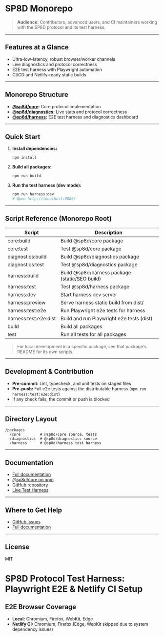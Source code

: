# SP8D Monorepo

> **Audience:** Contributors, advanced users, and CI maintainers working with the SP8D protocol and its test harness.

---

## Features at a Glance

- Ultra-low-latency, robust browser/worker channels
- Live diagnostics and protocol correctness
- E2E test harness with Playwright automation
- CI/CD and Netlify-ready static builds

---

## Monorepo Structure

- **[@sp8d/core](./packages/core):** Core protocol implementation
- **[@sp8d/diagnostics](./packages/diagnostics):** Live stats and protocol correctness
- **[@sp8d/harness](./packages/harness):** E2E test harness and diagnostics dashboard

---

## Quick Start

1. **Install dependencies:**
   ```sh
   npm install
   ```
2. **Build all packages:**
   ```sh
   npm run build
   ```
3. **Run the test harness (dev mode):**
   ```sh
   npm run harness:dev
   # Open http://localhost:8080/
   ```

---

## Script Reference (Monorepo Root)

| Script                | Description                                    |
| --------------------- | ---------------------------------------------- |
| core:build            | Build @sp8d/core package                       |
| core:test             | Test @sp8d/core package                        |
| diagnostics:build     | Build @sp8d/diagnostics package                |
| diagnostics:test      | Test @sp8d/diagnostics package                 |
| harness:build         | Build @sp8d/harness package (static/SEO build) |
| harness:test          | Test @sp8d/harness package                     |
| harness:dev           | Start harness dev server                       |
| harness:preview       | Serve harness static build from dist/          |
| harness:test:e2e      | Run Playwright e2e tests for harness           |
| harness:test:e2e:dist | Build and run Playwright e2e tests (dist)      |
| build                 | Build all packages                             |
| test                  | Run all tests for all packages                 |

> For local development in a specific package, see that package's README for its own scripts.

---

## Development & Contribution

- **Pre-commit:** Lint, typecheck, and unit tests on staged files
- **Pre-push:** Full e2e tests against the distributable harness (`npm run harness:test:e2e:dist`)
- If any check fails, the commit or push is blocked

---

## Directory Layout

```
/packages
  /core         # @sp8d/core source, tests
  /diagnostics  # @sp8d/diagnostics source
  /harness      # @sp8d/harness test harness
```

---

## Documentation

- [Full documentation](https://sp8d.github.io/)
- [@sp8d/core on npm](https://www.npmjs.com/package/@sp8d/core)
- [GitHub repository](https://github.com/SP8D/sp8d)
- [Live Test Harness](https://harness.sp8d.com/)

---

## Where to Get Help

- [GitHub Issues](https://github.com/SP8D/sp8d/issues)
- [Full documentation](https://sp8d.github.io/)

---

## License

MIT

# SP8D Protocol Test Harness: Playwright E2E & Netlify CI Setup

## E2E Browser Coverage

- **Local:** Chromium, Firefox, WebKit, Edge
- **Netlify CI:** Chromium, Firefox (Edge, WebKit skipped due to system dependency issues)
